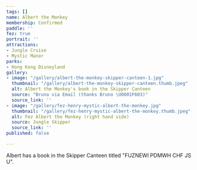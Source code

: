 ```yaml
---
tags: []
name: Albert the Monkey
membership: Confirmed
paddle: ''
fez: true
portrait: ''
attractions:
- Jungle Cruise
- Mystic Manor
parks:
- Hong Kong Disneyland
gallery:
- image: "/gallery/albert-the-monkey-skipper-canteen-1.jpg"
  thumbnail: "/gallery/albert-the-monkey-skipper-canteen.thumb.jpeg"
  alt: Albert the Monkey's book in the Skipper Canteen
  source: "Bruno via Email (thanks Bruno \U0001F603)"
  source_link: ''
- image: "/gallery/fez-henry-mystic-albert-the-monkey.jpg"
  thumbnail: "/gallery/fez-henry-mystic-albert-the-monkey.thumb.jpeg"
  alt: Fez Albert the Monkey (right hand side)
  source: Jungle Skipper
  source_link: ''
published: false

---
```

Albert has a book in the Skipper Canteen titled "FUZNEWI PDMWH CHF JS U".